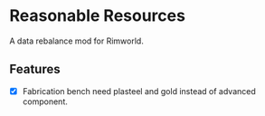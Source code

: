 # Reasonable Resources
A data rebalance mod for Rimworld.

## Features

- [x] Fabrication bench need plasteel and gold instead of advanced component.